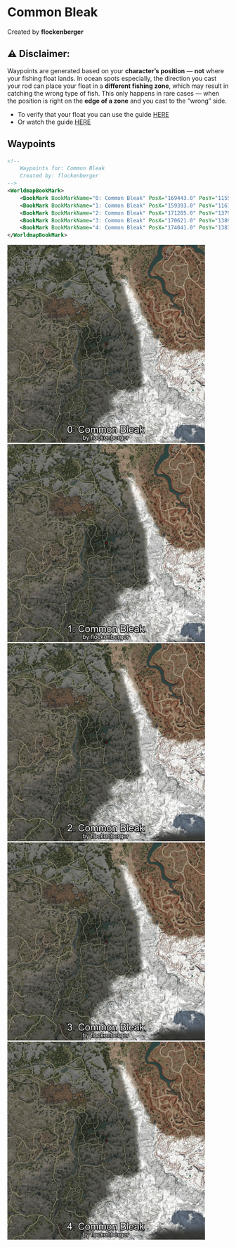 # Common Bleak
Created by **flockenberger**

## ⚠️ Disclaimer:
Waypoints are generated based on your __**character’s position**__ — __not__ where your fishing float lands.
In ocean spots especially, the direction you cast your rod can place your float in a **different fishing zone**, which may result in catching the wrong type of fish.
This only happens in rare cases — when the position is right on the **edge of a zone** and you cast to the “wrong” side.

- To verify that your float you can use the guide [HERE](https://flockenberger.github.io/bdo-fish-position/)
- Or watch the guide [HERE](https://youtu.be/t-VXcRoNojk)

## Waypoints
```xml
<!--
    Waypoints for: Common Bleak
    Created by: flockenberger
-->
<WorldmapBookMark>
    <BookMark BookMarkName="0: Common Bleak" PosX="169443.0" PosY="11552.0" PosZ="-335380.0" />
    <BookMark BookMarkName="1: Common Bleak" PosX="159393.0" PosY="11612.0" PosZ="-337095.0" />
    <BookMark BookMarkName="2: Common Bleak" PosX="171205.0" PosY="13799.0" PosZ="-349576.0" />
    <BookMark BookMarkName="3: Common Bleak" PosX="170621.0" PosY="13897.0" PosZ="-353942.0" />
    <BookMark BookMarkName="4: Common Bleak" PosX="174041.0" PosY="13836.0" PosZ="-353161.0" />
</WorldmapBookMark>
```

<img src="./Common Bleak_0_Preview.webp" width="450"/> <img src="./Common Bleak_1_Preview.webp" width="450"/> <img src="./Common Bleak_2_Preview.webp" width="450"/> <img src="./Common Bleak_3_Preview.webp" width="450"/> <img src="./Common Bleak_4_Preview.webp" width="450"/> 